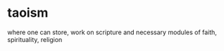 # taoism
where one can store, work on scripture and necessary modules of faith, spirituality, religion
